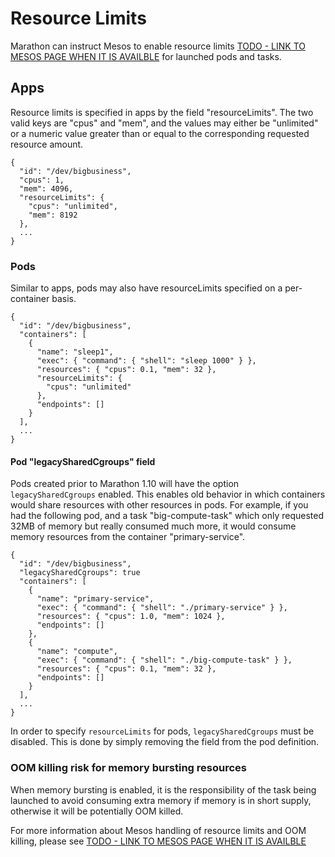 # Resource Limits

Marathon can instruct Mesos to enable resource limits [TODO - LINK TO MESOS PAGE WHEN IT IS AVAILBLE](http://mesos.apache.org/documentation/latest/resource-limits) for launched pods and tasks.

## Apps

Resource limits is specified in apps by the field "resourceLimits". The two valid keys are "cpus" and "mem", and the values may either be "unlimited" or a numeric value greater than or equal to the corresponding requested resource amount.

```
{
  "id": "/dev/bigbusiness",
  "cpus": 1,
  "mem": 4096,
  "resourceLimits": {
    "cpus": "unlimited",
    "mem": 8192
  },
  ...
}
```

### Pods

Similar to apps, pods may also have resourceLimits specified on a per-container basis.

```
{
  "id": "/dev/bigbusiness",
  "containers": [
    {
      "name": "sleep1",
      "exec": { "command": { "shell": "sleep 1000" } },
      "resources": { "cpus": 0.1, "mem": 32 },
      "resourceLimits": {
        "cpus": "unlimited"
      },
      "endpoints": []
    }
  ],
  ...
}
```

#### Pod "legacySharedCgroups" field

Pods created prior to Marathon 1.10 will have the option `legacySharedCgroups` enabled. This enables old behavior in which containers would share resources with other resources in pods. For example, if you had the following pod, and a task "big-compute-task" which only requested 32MB of memory but really consumed much more, it would consume memory resources from the container "primary-service".

```
{
  "id": "/dev/bigbusiness",
  "legacySharedCgroups": true
  "containers": [
    {
      "name": "primary-service",
      "exec": { "command": { "shell": "./primary-service" } },
      "resources": { "cpus": 1.0, "mem": 1024 },
      "endpoints": []
    },
    {
      "name": "compute",
      "exec": { "command": { "shell": "./big-compute-task" } },
      "resources": { "cpus": 0.1, "mem": 32 },
      "endpoints": []
    }
  ],
  ...
}
```

In order to specify `resourceLimits` for pods, `legacySharedCgroups` must be disabled. This is done by simply removing the field from the pod definition.

### OOM killing risk for memory bursting resources

When memory bursting is enabled, it is the responsibility of the task being launched to avoid consuming extra memory if memory is in short supply, otherwise it will be potentially OOM killed.

For more information about Mesos handling of resource limits and OOM killing, please see [TODO - LINK TO MESOS PAGE WHEN IT IS AVAILBLE](http://mesos.apache.org/documentation/latest/resource-limits)
